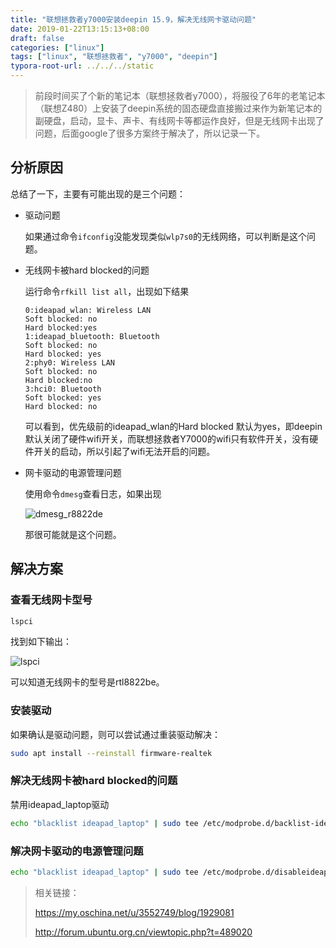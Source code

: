 ```yaml
---
title: "联想拯救者y7000安装deepin 15.9，解决无线网卡驱动问题"
date: 2019-01-22T13:15:13+08:00
draft: false
categories: ["linux"]
tags: ["linux", "联想拯救者", "y7000", "deepin"]
typora-root-url: ../../../static
---
```


> 前段时间买了个新的笔记本（联想拯救者y7000），将服役了6年的老笔记本（联想Z480）上安装了deepin系统的固态硬盘直接搬过来作为新笔记本的副硬盘，启动，显卡、声卡、有线网卡等都运作良好，但是无线网卡出现了问题，后面google了很多方案终于解决了，所以记录一下。

## 分析原因

总结了一下，主要有可能出现的是三个问题：

- 驱动问题

  如果通过命令`ifconfig`没能发现类似`wlp7s0`的无线网络，可以判断是这个问题。

- 无线网卡被hard blocked的问题

  运行命令`rfkill list all`，出现如下结果

  ```
  0:ideapad_wlan: Wireless LAN 
  Soft blocked: no 
  Hard blocked:yes 
  1:ideapad_bluetooth: Bluetooth 
  Soft blocked: no 
  Hard blocked: yes 
  2:phy0: Wireless LAN 
  Soft blocked: no 
  Hard blocked:no 
  3:hci0: Bluetooth 
  Soft blocked: yes 
  Hard blocked: no 
  ```

  可以看到，优先级前的ideapad_wlan的Hard blocked 默认为yes，即deepin默认关闭了硬件wifi开关，而联想拯救者Y7000的wifi只有软件开关，没有硬件开关的启动，所以引起了wifi无法开启的问题。

- 网卡驱动的电源管理问题

  使用命令`dmesg`查看日志，如果出现

  ![dmesg_r8822de](/images/linux/dmesg_r8822de.png)

  那很可能就是这个问题。

## 解决方案

### 查看无线网卡型号

```bash
lspci
```

找到如下输出：

![lspci](/images/linux/lspci.png)

可以知道无线网卡的型号是rtl8822be。

### 安装驱动

如果确认是驱动问题，则可以尝试通过重装驱动解决：

```bash
sudo apt install --reinstall firmware-realtek
```

### 解决无线网卡被hard blocked的问题

禁用ideapad_laptop驱动

```bash
echo "blacklist ideapad_laptop" | sudo tee /etc/modprobe.d/backlist-ideapad.conf
```

### 解决网卡驱动的电源管理问题

```bash
echo "blacklist ideapad_laptop" | sudo tee /etc/modprobe.d/disableideapad.conf
```



> 相关链接：
>
> https://my.oschina.net/u/3552749/blog/1929081
>
> http://forum.ubuntu.org.cn/viewtopic.php?t=489020

